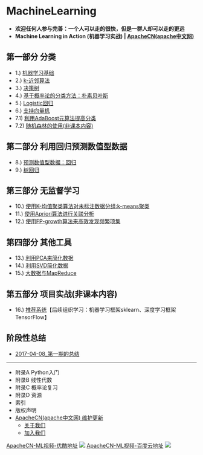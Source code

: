 # MachineLearning

* **欢迎任何人参与完善：一个人可以走的很快，但是一群人却可以走的更远**
* **Machine Learning in Action (机器学习实战) | [ApacheCN(apache中文网)](http://www.apache.wiki)**

## 第一部分  分类

* 1.) [机器学习基础](./docs/1.机器学习基础.md)
* 2.) [k-近邻算法](./docs/2.k-近邻算法.md)
* 3.) [决策树](./docs/3.决策树.md)
* 4.) [基于概率论的分类方法：朴素贝叶斯](./docs/4.朴素贝叶斯.md)
* 5.) [Logistic回归](./docs/5.Logistic回归.md)
* 6.) [支持向量机](./docs/6.支持向量机.md)
* 7.1) [利用AdaBoost元算法提高分类](./docs/7.1.利用AdaBoost元算法提高分类.md)
* 7.2) [随机森林的使用(非课本内容)](./docs/7.2.随机森林的使用.md)

## 第二部分  利用回归预测数值型数据

* 8.) [预测数值型数据：回归](./docs/8.预测数值型数据：回归.md)
* 9.) [树回归](./docs/9.树回归.md)

## 第三部分  无监督学习

* 10.) [使用K-均值聚类算法对未标注数据分组:k-means聚类](./docs/10.k-means聚类.md)
* 11.) [使用Apriori算法进行关联分析](./docs/11.使用Apriori算法进行关联分析.md)
* 12.) [使用FP-growth算法来高效发现频繁项集](./docs/12.使用FP-growth算法来高效发现频繁项集.md )

## 第四部分  其他工具

* 13.) [利用PCA来简化数据](./docs/13.利用PCA来简化数据.md)
* 14.) [利用SVD简化数据](./docs/14.利用SVD简化数据.md)
* 15.) [大数据与MapReduce](./docs/15.大数据与MapReduce.md)

## 第五部分  项目实战(非课本内容)

* 16.) [推荐系统](/docs/16.推荐系统.md)【后续组织学习：机器学习框架sklearn、深度学习框架TensorFlow】

## 阶段性总结

* [2017-04-08_第一期的总结](/report/2017-04-08_第一期的总结.md)

* * *

* 附录A Python入门
* 附录B 线性代数
* 附录C 概率论复习
* 附录D 资源
* 索引
* 版权声明
* [ApacheCN(apache中文网) 维护更新](http://www.apache.wiki)
    * [关于我们](http://www.apache.wiki/pages/viewpage.action?pageId=2887240)
    * [加入我们](http://www.apache.wiki/pages/viewpage.action?pageId=2887239)

[ApacheCN-ML视频-优酷地址](http://i.youku.com/apachecn)
![](/images/MainPage/apachecn_youku.png)
[ApacheCN-ML视频-百度云地址](https://pan.baidu.com/s/1eS44hCu)
![](/images/MainPage/apachecn_baiduyun.png)
